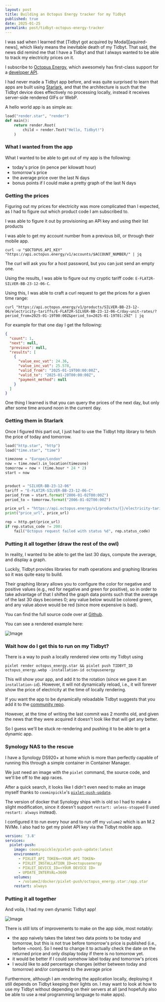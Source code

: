 ```yaml
---
layout: post
title: Building an Octopus Energy tracker for my Tidbyt
published: true
date: 2025-01-25
permalink: post/tidbyt-octopus-energy-tracker
---
```


I was sad when I learned that [Tidbyt got acquired by Modal][aquired-news],
which likely means the inevitable death of my Tidbyt. That said, the news did
remind me that I have a Tidbyt and that I always wanted to be able to track my
electricity prices on it.

I subscribe to [Octopus Energy][octopus], which awesomely has first-class
support for a [developer API][octopus-api].

I had never made a Tidbyt app before, and was quite surprised to learn that
apps are built using [Starlark][starlark], and that the architecture is such
that the Tidbyt device does effectively no processing locally, instead it
receives server-side rendered GIFs or WebP.

A hello world app is as simple as:

```python
load("render.star", "render")
def main():
    return render.Root(
        child = render.Text("Hello, Tidbyt!")
    )
```

### What I wanted from the app

What I wanted to be able to get out of my app is the following:

- today's price (in pence per kilowatt hour)
- tomorrow's price
- the average price over the last N days
- bonus points if I could make a pretty graph of the last N days

### Getting the prices

Figuring out my prices for electricity was more complicated than I expected, as
I had to figure out which product code I am subscribed to.

I was able to figure it out by provisioning an API key and using their list products

I was able to get my account number from a previous bill, or through their mobile app.

```shell
curl -u "$OCTOPUS_API_KEY" "https://api.octopus.energy/v1/accounts/$ACCOUNT_NUMBER/" | jq
```

The curl will ask you for a host password, but you can just send an empty one.

Using the results, I was able to figure out my cryptic tariff code:
`E-FLAT2R-SILVER-BB-23-12-06-C`.

Using this, I was able to craft a curl request to get the prices for a given
time range:

```shell
curl "https://api.octopus.energy/v1/products/SILVER-BB-23-12-06/electricity-tariffs/E-FLAT2R-SILVER-BB-23-12-06-C/day-unit-rates/?period_from=2025-01-19T00:00Z&period_to=2025-01-19T01:29Z" | jq
```

For example for that one day I get the following:

```json
{
  "count": 1,
  "next": null,
  "previous": null,
  "results": [
    {
      "value_exc_vat": 24.36,
      "value_inc_vat": 25.578,
      "valid_from": "2025-01-19T00:00:00Z",
      "valid_to": "2025-01-20T00:00:00Z",
      "payment_method": null
    }
  ]
}
```

One thing I learned is that you can query the prices of the next day, but only
after some time around noon in the current day.

### Getting them in Starlark

Once I figured this part out, I just had to use the Tidbyt http library to
fetch the price of today and tomorrow.

```python
load("http.star", "http")
load("time.star", "time")

timezone = "Europe/London"
now = time.now().in_location(timezone)
tomorrow = now + (time.hour * 24 * 2)
start = now 


product = "SILVER-BB-23-12-06"
tariff = "E-FLAT2R-SILVER-BB-23-12-06-C"
period_from = start.format("2006-01-02T00:00Z")
period_to = tomorrow.format("2006-01-02T00:00Z")

price_url = "https://api.octopus.energy/v1/products/{}/electricity-tariffs/{}/day-unit-rates/?period_from={}&period_to={}".format(product, tariff, period_from, period_to)
print("price_url", price_url)

rep = http.get(price_url)
if rep.status_code != 200:
	fail("Octopus request failed with status %d", rep.status_code)

```

### Putting it all together (draw the rest of the owl)

In reality, I wanted to be able to get the last 30 days, compute the average,
and display a graph.

Luckily, Tidbyt provides libraries for math operations and graphing libraries
so it was quite easy to build.

Their graphing library allows you to configure the color for negative and
positive values (e.g., red for negative and green for positive), so in order to
take advantage of that I shifted the graph data points such that the average of
the last 30 days becomes 0; any value below would be colored green, and any
value above would be red (since more expensive is bad).

You can find the full source code over at [Github][octopus-gh].

You can see a rendered example here:

![Image](https://plankenau.com/i/Rr0gAqMe9v7Fv.webp "octopus energy monitor")

### Wait how do I get this to run on my Tidbyt?

There is a way to push a locally rendered view onto my Tidbyt using

```shell
pixlet render octopus_energy.star && pixlet push TIDBYT_ID octopus_energy.webp -installation-id octopusenergy
```

This will show your app, and add it to the rotation (since we gave it an
`installation-id`). However, it will not dynamically reload, i.e., it will
forever show the price of electricity at the time of locally rendering.

If you want the app to be dynamically reloadable Tidbyt suggests that you add
it to the [community repo][tidbyt-community].

However, at the time of writing the last commit was 2 months old, and given the
news that they were acquired it doesn't look like that will get any better.

So I guess we'll be stuck re-rendering and pushing it to be able to get a
dynamic app.

### Synology NAS to the rescue

I have a Synology DS920+ at home which is more than perfectly capable of
running this through a simple container in Container Manager.

We just need an image with the `pixlet` command, the source code, and we'll be
off to the app races.

After a quick search, it looks like I didn't even need to make an image myself
thanks to `coominpickle`'s [`pixlet-push-update`][pixlet-push-docker].

The version of docker that Synology ships with is old so I had to make a slight
modification, since it doesn't support `restart: unless-stopped` (I used
`restart: always` instead).

I configured it to run every hour and to run off my `volume2` which is an M.2
NVMe. I also had to get my pixlet API key via the Tidbyt mobile app.

```yaml
version: '3.8'
services:
  pixlet-push:
    image: coominpickle/pixlet-push-update:latest
    environment:
      - PIXLET_API_TOKEN=<YOUR API TOKEN>
      - PIXLET_INSTALLATION_ID=octopusenergy
      - PIXLET_DEVICE_ID=<YOUR DEVICE ID>
      - UPDATE_INTERVAL=3600
    volumes:
      - /volume2/docker/pixlet-push/octopus_energy.star:/app.star
    restart: always
```

### Putting it all together

And voila, I had my own dynamic Tidbyt app!

![Image](https://plankenau.com/i/HxffN6Nwy4MIK.jpg "real octopus energy monitor")

There is still lots of improvements to make on the app side, most notably:

- the app naively takes the latest two data points to be today and tomorrow,
  but this is not true before tomorrow's price is published (i.e., before
  ~noon). So I need to change it to actually check the date on the returned
  price and only display today if there is no tomorrow yet.
- it would be better if I could somehow label today and tomorrow's prices
- I would like to add percentage changes (either between today and tomorrow)
  and/or compared to the average price

Furthermore, although I am rendering the application locally, deploying it
still depends on Tidbyt keeping their lights on. I may want to look at how to
use my Tidbyt without depending on their servers at all (and hopefully also be
able to use a real programming language to make apps).

[acquired-news]: https://modal.com/blog/tidbyt-is-joining-modal
[octopus]: https://octopus.energy
[octopus-api]: https://developer.octopus.energy
[starlark]: https://github.com/bazelbuild/starlark
[tidbyt-community]: https://github.com/tidbyt/community
[pixlet-push-docker]: https://github.com/CoomInPickle/pixlet-push-update
[octopus-gh]: https://github.com/pato/tidbyt-octopus-energy-tracker

